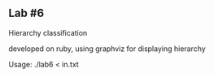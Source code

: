 Lab #6
---
Hierarchy classification

developed on ruby, using graphviz for displaying hierarchy

Usage: ./lab6 < in.txt
